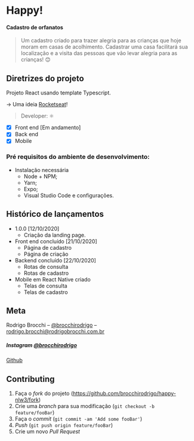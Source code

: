 # Happy!
 #### Cadastro de orfanatos
> Um cadastro criado para trazer alegria para as crianças que hoje moram em casas de acolhimento.
    Cadastrar uma casa facilitará sua localização e a visita das pessoas que vão levar alegria para as crianças! :blush:

## Diretrizes do projeto

Projeto React usando template Typescript.

 -> Uma ideia [Rocketseat](https://rocketseat.com.br/)!
 
> Developer: :atom_symbol:

- [x] Front end [Em andamento]
- [x] Back end
- [x] Mobile

### Pré requisitos do ambiente de desenvolvimento:

* Instalação necessária
  - Node + NPM;
  - Yarn;
  - Expo;
  - Visual Studio Code e configurações.

## Histórico de lançamentos

* 1.0.0 [12/10/2020]
    * Criação da landing page.
* Front end concluído [21/10/2020]
    * Página de cadastro
    * Página de criação
* Backend concluído [22/10/2020]
    * Rotas de consulta
    * Rotas de cadastro
* Mobile em React Native criado
    * Telas de consulta
    * Telas de cadastro

## Meta

Rodrigo Brocchi – [@brocchirodrigo](https://twitter.com/brocchirodrigo) – rodrigo.brocchi@rodrigobrocchi.com.br

##### Instagram [@brocchirodrigo](https://www.instagram.com/brocchirodrigo/)

[Github](https://github.com/brocchirodrigo/)

## Contributing

1. Faça o _fork_ do projeto (<https://github.com/brocchirodrigo/happy-nlw3/fork>)
2. Crie uma _branch_ para sua modificação (`git checkout -b feature/fooBar`)
3. Faça o _commit_ (`git commit -am 'Add some fooBar'`)
4. _Push_ (`git push origin feature/fooBar`)
5. Crie um novo _Pull Request_
